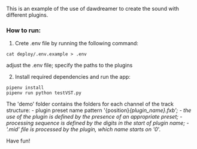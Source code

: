 This is an example of the use of dawdreamer to create the sound with different plugins.

### How to run:

1. Crete .env file by running the following command:
```shell
cat deploy/.env.example > .env
```
adjust the .env file; specify the paths to the plugins

2. Install required dependencies and run the app:
```shell
pipenv install
pipenv run python testVST.py
```

The 'demo' folder contains the folders for each channel of the track structure:
    - plugin preset name pattern '{position}_{plugin_name}.fxb';
    - the use of the plugin is defined by the presence of an appropriate preset; 
    - processing sequence is defined by the digits in the start of plugin name;
    - '.mid' file is processed by the plugin, which name starts on '0_'.

Have fun!
